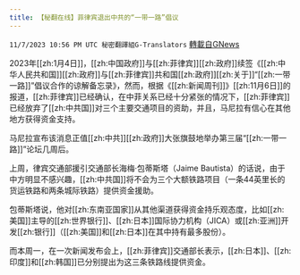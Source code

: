 ```yaml
---
title: 【秘翻在线】菲律宾退出中共的“一带一路”倡议
---
```

`11/7/2023 10:56 PM UTC 秘密翻譯組G-Translators` [轉載自GNews](https://gnews.org/articles/1939006)

        

2023年[[zh:1月4日]]，[[zh:中国政府]]与[[zh:菲律宾]][[zh:政府]]续签《[[zh:中华人民共和国]][[zh:政府]]与[[zh:菲律宾]]共和国[[zh:政府]][[zh:关于]]“[[zh:一带一路]]”倡议合作的谅解备忘录》，然而，根据《[[zh:新闻周刊]]》[[zh:11月6日]]的报道，[[zh:菲律宾]]已经确认，在中菲关系已经十分紧张的情况下，[[zh:菲律宾]]已经放弃了[[zh:中共国]]对三个主要交通项目的资助，并且，马尼拉有信心在其他地方获得资金支持。

马尼拉宣布该消息正值[[zh:中共]][[zh:政府]]大张旗鼓地举办第三届“[[zh:一带一路]]”论坛几周后。

上周，律宾交通部援引交通部长海梅·包蒂斯塔（Jaime Bautista）的话说，由于中方明显不感兴趣，[[zh:中共国]]将不会为三个大额铁路项目（一条44英里长的货运铁路和两条城际铁路）提供资金援助。

包蒂斯塔说，他对[[zh:东南亚国家]]从其他渠道获得资金持乐观态度，比如[[zh:美国]]主导的[[zh:世界银行]]、[[zh:日本]]国际协力机构（JICA）或[[zh:亚洲]]开发[[zh:银行]]（[[zh:美国]]和[[zh:日本]]在其中持有最多股份）。

而本周一，在一次新闻发布会上，[[zh:菲律宾]]交通部长表示，[[zh:日本]]、[[zh:印度]]和[[zh:韩国]]已分别提出为这三条铁路线提供资金。
